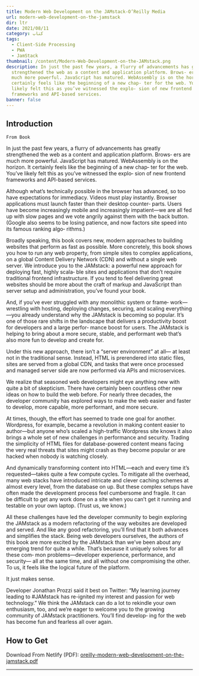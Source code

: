 ```yaml
---
title: Modern Web Development on the JAMstack-O’Reilly Media
url: modern-web-development-on-the-jamstack
dir: ltr
date: 2021/08/11
category: کتاب
tags:
  - Client-Side Processing
  - PWA
  - JamStack
thumbnail: /content/Modern-Web-Development-on-the-JAMstack.png
description: In just the past few years, a flurry of advancements has greatly
  strengthened the web as a content and application platform. Brows‐ ers are
  much more powerful. JavaScript has matured. WebAssembly is on the horizon. It
  certainly feels like the beginning of a new chap‐ ter for the web. You’ve
  likely felt this as you’ve witnessed the explo‐ sion of new frontend
  frameworks and API-based services.
banner: false
---
```


## Introduction

`From Book`

In just the past few years, a flurry of advancements has greatly strengthened the web as a content and application platform. Brows‐ ers are much more powerful. JavaScript has matured. WebAssembly is on the horizon. It certainly feels like the beginning of a new chap‐ ter for the web. You’ve likely felt this as you’ve witnessed the explo‐ sion of new frontend frameworks and API-based services.

Although what’s technically possible in the browser has advanced, so
too have expectations for immediacy. Videos must play instantly.
Browser applications must launch faster than their desktop counter‐
parts. Users have become increasingly mobile and increasingly
impatient—we are all fed up with slow pages and we vote angrily
against them with the back button. (Google also seems to be losing
patience, and now factors site speed into its famous ranking algo‐
rithms.)

Broadly speaking, this book covers new, modern approaches to
building websites that perform as fast as possible. More concretely,
this book shows you how to run any web property, from simple sites
to complex applications, on a global Content Delivery Network
(CDN) and without a single web server. We introduce you to the
JAMstack: a powerful new approach for deploying fast, highly scala‐
ble sites and applications that don’t require traditional frontend
infrastructure. If you tend to feel delivering great websites should be
more about the craft of markup and JavaScript than server setup
and administration, you’ve found your book.

And, if you’ve ever struggled with any monolithic system or frame‐
work—wrestling with hosting, deploying changes, securing, and
scaling everything—you already understand why the JAMstack is
becoming so popular. It’s one of those rare shifts in the landscape
that delivers a productivity boost for developers and a large perfor‐
mance boost for users. The JAMstack is helping to bring about a
more secure, stable, and performant web that’s also more fun to
develop and create for.

Under this new approach, there isn’t a “server environment” at all—
at least not in the traditional sense. Instead, HTML is prerendered
into static files, sites are served from a global CDN, and tasks that
were once processed and managed server side are now performed
via APIs and microservices.

We realize that seasoned web developers might eye anything new
with quite a bit of skepticism. There have certainly been countless
other new ideas on how to build the web before. For nearly three
decades, the developer community has explored ways to make the
web easier and faster to develop, more capable, more performant,
and more secure.

At times, though, the effort has seemed to trade one goal for
another. Wordpress, for example, became a revolution in making
content easier to author—but anyone who’s scaled a high-traffic
Wordpress site knows it also brings a whole set of new challenges in
performance and security. Trading the simplicity of HTML files for
database-powered content means facing the very real threats that
sites might crash as they become popular or are hacked when
nobody is watching closely.

And dynamically transforming content into HTML—each and every
time it’s requested—takes quite a few compute cycles. To mitigate all
the overhead, many web stacks have introduced intricate and clever
caching schemes at almost every level, from the database on up. But
these complex setups have often made the development process feel
cumbersome and fragile. It can be difficult to get any work done on
a site when you can’t get it running and testable on your own laptop.
(Trust us, we know.)

All these challenges have led the developer community to begin
exploring the JAMstack as a modern refactoring of the way websites
are developed and served. And like any good refactoring, you’ll find
that it both advances and simplifies the stack.
Being web developers ourselves, the authors of this book are more
excited by the JAMstack than we’ve been about any emerging trend
for quite a while. That’s because it uniquely solves for all these com‐
mon problems—developer experience, performance, and security—
all at the same time, and all without one compromising the other. To
us, it feels like the logical future of the platform.

It just makes sense.

Developer Jonathan Prozzi said it best on Twitter: “My learning
journey leading to #JAMstack has re-ignited my interest and passion
for web technology.” We think the JAMstack can do a lot to rekindle
your own enthusiasm, too, and we’re eager to welcome you to the
growing community of JAMstack practitioners. You’ll find develop‐
ing for the web has become fun and fearless all over again.

## How to Get

Download From Netlify (PDF): [oreilly-modern-web-development-on-the-jamstack.pdf](https://www.netlify.com/pdf/oreilly-modern-web-development-on-the-jamstack.pdf)



<hr />
